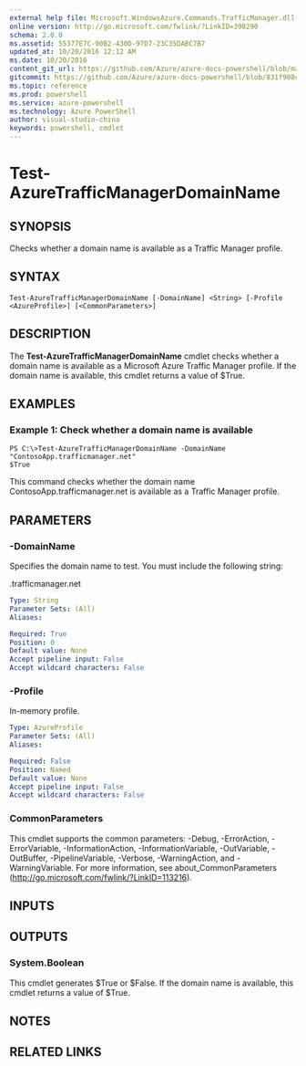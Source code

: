 ```yaml
---
external help file: Microsoft.WindowsAzure.Commands.TrafficManager.dll-Help.xml
online version: http://go.microsoft.com/fwlink/?LinkID=398290
schema: 2.0.0
ms.assetid: 55377E7C-90B2-430D-97D7-23C35DABC7B7
updated_at: 10/20/2016 12:12 AM
ms.date: 10/20/2016
content_git_url: https://github.com/Azure/azure-docs-powershell/blob/master/azureps-cmdlets-docs/ServiceManagement/Azure.TrafficManager/v0.9.8/Test-AzureTrafficManagerDomainName.md
gitcommit: https://github.com/Azure/azure-docs-powershell/blob/831f900c1a4babea8fcc8817cfbc25252a1aa872/azureps-cmdlets-docs/ServiceManagement/Azure.TrafficManager/v0.9.8/Test-AzureTrafficManagerDomainName.md
ms.topic: reference
ms.prod: powershell
ms.service: azure-powershell
ms.technology: Azure PowerShell
author: visual-studio-china
keywords: powershell, cmdlet
---
```


# Test-AzureTrafficManagerDomainName

## SYNOPSIS
Checks whether a domain name is available as a Traffic Manager profile.

## SYNTAX

```
Test-AzureTrafficManagerDomainName [-DomainName] <String> [-Profile <AzureProfile>] [<CommonParameters>]
```

## DESCRIPTION
The **Test-AzureTrafficManagerDomainName** cmdlet checks whether a domain name is available as a Microsoft Azure Traffic Manager profile.
If the domain name is available, this cmdlet returns a value of $True.

## EXAMPLES

### Example 1: Check whether a domain name is available
```
PS C:\>Test-AzureTrafficManagerDomainName -DomainName "ContosoApp.trafficmanager.net"
$True
```

This command checks whether the domain name ContosoApp.trafficmanager.net is available as a Traffic Manager profile.

## PARAMETERS

### -DomainName
Specifies the domain name to test.
You must include the following string: 

.trafficmanager.net

```yaml
Type: String
Parameter Sets: (All)
Aliases: 

Required: True
Position: 0
Default value: None
Accept pipeline input: False
Accept wildcard characters: False
```

### -Profile
In-memory profile.

```yaml
Type: AzureProfile
Parameter Sets: (All)
Aliases: 

Required: False
Position: Named
Default value: None
Accept pipeline input: False
Accept wildcard characters: False
```

### CommonParameters
This cmdlet supports the common parameters: -Debug, -ErrorAction, -ErrorVariable, -InformationAction, -InformationVariable, -OutVariable, -OutBuffer, -PipelineVariable, -Verbose, -WarningAction, and -WarningVariable. For more information, see about_CommonParameters (http://go.microsoft.com/fwlink/?LinkID=113216).

## INPUTS

## OUTPUTS

### System.Boolean
This cmdlet generates $True or $False.
If the domain name is available, this cmdlet returns a value of $True.

## NOTES

## RELATED LINKS


